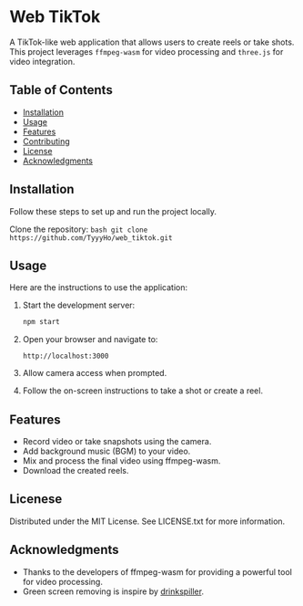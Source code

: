 # Web TikTok

A TikTok-like web application that allows users to create reels or take shots. This project leverages `ffmpeg-wasm` for video processing and `three.js` for video integration.

## Table of Contents

- [Installation](#installation)
- [Usage](#usage)
- [Features](#features)
- [Contributing](#contributing)
- [License](#license)
- [Acknowledgments](#acknowledgments)

## Installation

Follow these steps to set up and run the project locally.

Clone the repository:
    ```bash
    git clone https://github.com/TyyyHo/web_tiktok.git
    ```

## Usage

Here are the instructions to use the application:

1. Start the development server:
    ```bash
    npm start
    ```

2. Open your browser and navigate to:
    ```
    http://localhost:3000
    ```

3. Allow camera access when prompted.
   
4. Follow the on-screen instructions to take a shot or create a reel.

## Features

- Record video or take snapshots using the camera.
- Add background music (BGM) to your video.
- Mix and process the final video using ffmpeg-wasm.
- Download the created reels.

## Licenese

Distributed under the MIT License. See LICENSE.txt for more information.

## Acknowledgments

- Thanks to the developers of ffmpeg-wasm for providing a powerful tool for video processing.
- Green screen removing is inspire by <a href="https://github.com/drinkspiller/threejs_chromakey_video_material" target="_blank">drinkspiller</a>.



